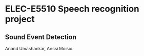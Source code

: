 ELEC-E5510 Speech recognition project
=====
Sound Event Detection
-----
Anand Umashankar, Anssi Moisio